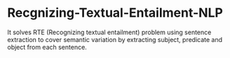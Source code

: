 # Recgnizing-Textual-Entailment-NLP
It solves RTE (Recognizing textual entailment) problem using sentence extraction to cover semantic variation by extracting subject, predicate and object from each sentence.
